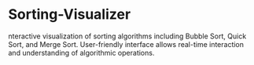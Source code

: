# Sorting-Visualizer
nteractive visualization of sorting algorithms including Bubble Sort, Quick Sort, and Merge Sort. User-friendly interface allows real-time interaction and understanding of algorithmic operations.
